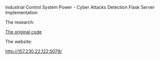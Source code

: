 Industrial Control System Power - Cyber Attacks Detection Flask Server Implementation



The research:



[The original code](https://github.com/VictoKu1/IndustrialControlSystemCyberAttackDetectingCourse)





The website:









http://157.230.22.122:5079/